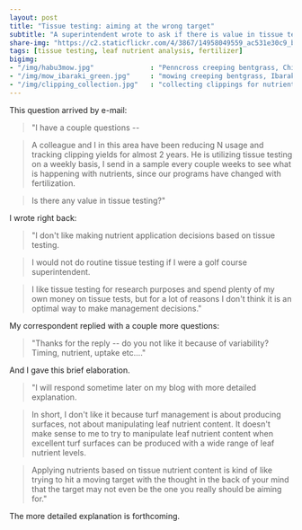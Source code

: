 ```yaml
---
layout: post
title: "Tissue testing: aiming at the wrong target"
subtitle: "A superintendent wrote to ask if there is value in tissue testing"
share-img: "https://c2.staticflickr.com/4/3867/14958049559_ac531e30c9_b_d.jpg"
tags: [tissue testing, leaf nutrient analysis, fertilizer]
bigimg:
- "/img/habu3mow.jpg"              : "Penncross creeping bentgrass, Chiba"
- "/img/mow_ibaraki_green.jpg"     : "mowing creeping bentgrass, Ibaraki"
- "/img/clipping_collection.jpg"   : "collecting clippings for nutrient analysis, Chiba"
---
```


This question arrived by e-mail:

> "I have a couple questions --

> A colleague and I in this area have been reducing N usage and tracking clipping yields for almost 2 years. He is utilizing tissue testing on a weekly basis, I send in a sample every couple weeks to see what is happening with nutrients, since our programs have changed with fertilization.

> Is there any value in tissue testing?"

I wrote right back:

> "I don't like making nutrient application decisions based on tissue testing.

> I would not do routine tissue testing if I were a golf course superintendent.

> I like tissue testing for research purposes and spend plenty of my own money on tissue tests, but for a lot of reasons I don't think it is an optimal way to make management decisions."

My correspondent replied with a couple more questions:

> "Thanks for the reply -- do you not like it because of variability? Timing, nutrient, uptake etc...."

And I gave this brief elaboration.

> "I will respond sometime later on my blog with more detailed explanation.

> In short, I don't like it because turf management is about producing surfaces, not about manipulating leaf nutrient content. It doesn't make sense to me to try to manipulate leaf nutrient content when excellent turf surfaces can be produced with a wide range of leaf nutrient levels.

> Applying nutrients based on tissue nutrient content is kind of like trying to hit a moving target with the thought in the back of your mind that the target may not even be the one you really should be aiming for."

The more detailed explanation is forthcoming.






